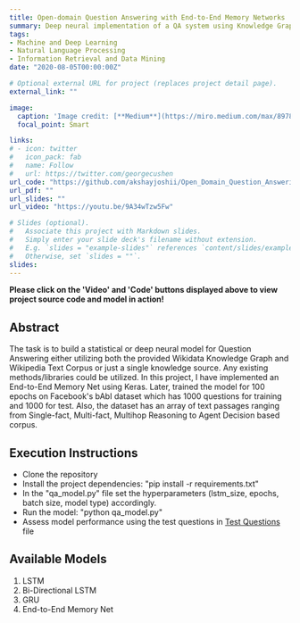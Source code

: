 ```yaml
---
title: Open-domain Question Answering with End-to-End Memory Networks
summary: Deep neural implementation of a QA system using Knowledge Graphs & Wikipedia Corpus.
tags:
- Machine and Deep Learning
- Natural Language Processing
- Information Retrieval and Data Mining
date: "2020-08-05T00:00:00Z"

# Optional external URL for project (replaces project detail page).
external_link: ""

image:
  caption: 'Image credit: [**Medium**](https://miro.medium.com/max/8978/1*ncFVduh3IP2IA-sfT4Rcpw.jpeg)'
  focal_point: Smart

links:
# - icon: twitter
#   icon_pack: fab
#   name: Follow
#   url: https://twitter.com/georgecushen
url_code: "https://github.com/akshayjoshii/Open_Domain_Question_Answering"
url_pdf: ""
url_slides: ""
url_video: "https://youtu.be/9A34wTzw5Fw"

# Slides (optional).
#   Associate this project with Markdown slides.
#   Simply enter your slide deck's filename without extension.
#   E.g. `slides = "example-slides"` references `content/slides/example-slides.md`.
#   Otherwise, set `slides = ""`.
slides: 
---
```


**Please click on the 'Video' and 'Code' buttons displayed above to view project source code and model in action!**

## Abstract
The task is to build a statistical or deep neural model for Question Answering either utilizing both the provided Wikidata Knowledge Graph and Wikipedia Text Corpus or just a single knowledge source. Any existing methods/libraries could be utilized. In this project, I have implemented an End-to-End Memory Net using Keras. Later, trained the model for 100 epochs on Facebook's bAbI dataset which has 1000 questions for training and 1000 for test. Also, the dataset has an array of text passages ranging from Single-fact, Multi-fact, Multihop Reasoning to Agent Decision based corpus.


## Execution Instructions
* Clone the repository
* Install the project dependencies: "pip install -r requirements.txt"
* In the "qa_model.py" file set the hyperparameters (lstm_size, epochs, batch size, model type) accordingly.
* Run the model: "python qa_model.py"
* Assess model performance using the test questions in [Test Questions](https://github.com/akshayjoshii/Open_Domain_Question_Answering/blob/master/KB%2BWiki/toy-task-qa-kg-text-test.txt) file

## Available Models
1. LSTM
2. Bi-Directional LSTM
3. GRU
4. End-to-End Memory Net

